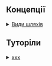 ## Концепції

<details><summary><a href="./concept/KindsOfPaths.md">
      Види шляхів
  </a></summary>
  Шлях - набір символів, що показує розташування файлу або каталогу в файловій системі.
</details>

## Туторіли

<details><summary><a href="./tutorial/xxx.md">
      xxx
  </a></summary>
  xxx.
</details>
